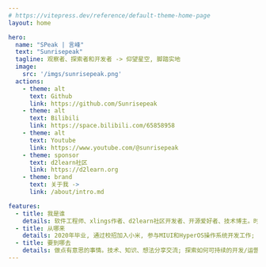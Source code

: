 ```yaml
---
# https://vitepress.dev/reference/default-theme-home-page
layout: home

hero:
  name: "SPeak | 言峰"
  text: "Sunrisepeak"
  tagline: 观察者、探索者和开发者 -> 仰望星空, 脚踏实地
  image:
    src: '/imgs/sunrisepeak.png'
  actions:
    - theme: alt
      text: Github
      link: https://github.com/Sunrisepeak
    - theme: alt
      text: Bilibili
      link: https://space.bilibili.com/65858958
    - theme: alt
      text: Youtube
      link: https://www.youtube.com/@sunrisepeak
    - theme: sponsor
      text: d2learn社区
      link: https://d2learn.org
    - theme: brand
      text: 关于我 ->
      link: /about/intro.md

features:
  - title: 我是谁
    details: 软件工程师、xlings作者、d2learn社区开发者、开源爱好者、技术博主。时而抽象, 时而正经, 仰望星空, 脚踏实地
  - title: 从哪来
    details: 2020年毕业, 通过校招加入小米, 参与MIUI和HyperOS操作系统开发工作; 2023年起专注于开源生态与可持续发展的探索和研究, 随后创建了d2learn社区、xlings包管理器、mcpp教程等项目...
  - title: 要到哪去
    details: 做点有意思的事情。技术、知识、想法分享交流; 探索如何可持续的开发/运营一个开源项目并产生社会价值
---
```


<script setup>

const pr_projects = [
  {
    name: 'xlings',
    img: 'https://xlings.d2learn.org/imgs/xlings-logo.png',
    url: 'https://xlings.d2learn.org'
  },
  {
    name: 'AOSP',
    img: 'imgs/aosp.svg',
    url: 'https://cs.android.com/android'
  },
  {
    name: 'mcpp-standard',
    url: 'https://github.com/Sunrisepeak/mcpp-standard'
  },
  {
    name: 'xmake',
    img: 'imgs/xmake.png',
    url: 'https://xmake.io'
  },
  {
    name: 'ImGUI',
    url: 'https://github.com/ocornut/imgui'
  },
  {
    name: 'tbox',
    img: 'imgs/tbox.png',
    url: 'https://github.com/tboox/tbox'
  },
  {
    name: 'vuejs-docs',
    img: 'imgs/vuejs.svg',
    url: 'https://vuejs.org'
  },
  {
    name: 'Linux',
    img: 'imgs/linux.svg',
    url: 'https://github.com/torvalds/linux'
  },
  {
    name: 'LVGL',
    img: 'imgs/lvgl.png',
    url: 'https://github.com/lvgl/lvgl'
  },
  {
    name: 'project-graph',
    img: 'imgs/project-graph.svg',
    url: 'https://github.com/graphif/project-graph'
  },
]

const current_projects = [
  {
    name: 'xlings',
    img: 'https://xlings.d2learn.org/imgs/xlings-logo.png',
    url: 'opensource/xlings',
    desc: '高度抽象的包管理器',
  },
  {
    name: 'd2learn论坛',
    url: 'https://forum.d2learn.org',
    img: 'imgs/d2learn.png',
    desc: '开源爱好者论坛',
  },
  {
    name: 'mcpp-standard',
    url: 'opensource/mcpp-standard',
    desc: '交互式现代C++教程',
  },
  {
    name: 'MOGA',
    url: 'community/moga',
    desc: '让开源再次伟大',
  },
  {
    name: '...',
    url: 'opensource/intro',
    desc: '更多',
  },
]


const activities = [
  {
    title: '添加 `DDraceNetwork`、`黑神话: 悟空` - 2025/10/19',
    url: 'about/recent-activity/2025/2025-10',
  },
  {
    title: '📣 MSCP -> mcpp项目贡献者培养计划 <- 2025/10/23',
    url: 'https://moga.d2learn.org/activity/mscp/intro.html',
  },
]

</script>

<RecentActivity :items="activities" />
<ProjectGallery title="当前维护的项目" :lists="current_projects" />
<ProjectGallery title="参与过贡献的开源项目" :lists="pr_projects" />